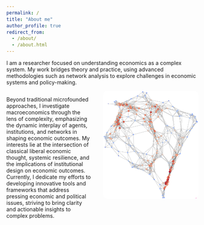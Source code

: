 ```yaml
---
permalink: /
title: "About me"
author_profile: true
redirect_from: 
  - /about/
  - /about.html
---
```


I am a researcher focused on understanding economics as a complex system. My work bridges theory and practice, using advanced methodologies such as network analysis to explore challenges in economic systems and policy-making.

<div style="display: flex; align-items: flex-start; gap: 30px;">
  <div style="flex: 1; max-width: 70%;">
    <p>
      Beyond traditional microfounded approaches, I investigate macroeconomics through the lens of complexity, emphasizing the dynamic interplay of agents, institutions, and networks in shaping economic outcomes.
      My interests lie at the intersection of classical liberal economic thought, systemic resilience, and the implications of institutional design on economic outcomes. Currently, I dedicate my efforts to developing innovative tools and frameworks that address pressing economic and political issues, striving to bring clarity and actionable insights to complex problems.
    </p>
  </div>
  <div style="flex-shrink: 0;">
    <img src="/images/network_2.png" alt="Network illustration" 
      style="width: 250px; border-radius: 10px;">
  </div>
</div>


